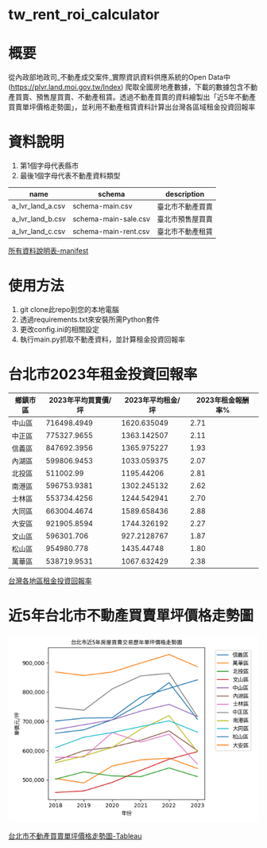 # tw_rent_roi_calculator

# 概要
從內政部地政司_不動產成交案件_實際資訊資料供應系統的Open Data中 (https://plvr.land.moi.gov.tw/Index) 爬取全國房地產數據，下載的數據包含不動產買賣、預售屋買賣、不動產租賃。透過不動產買賣的資料繪製出「近5年不動產買賣單坪價格走勢圖」，並利用不動產租賃資料計算出台灣各區域租金投資回報率

# 資料說明
1. 第1個字母代表縣市
2. 最後1個字母代表不動產資料類型

name|schema|description
-|-|-
a_lvr_land_a.csv|schema-main.csv|臺北市不動產買賣
a_lvr_land_b.csv|schema-main-sale.csv|臺北市預售屋買賣
a_lvr_land_c.csv|schema-main-rent.csv|臺北市不動產租賃

[所有資料說明表-manifest](https://docs.google.com/spreadsheets/d/1qSuhjntSfDnmu9lnagC09AbsrHQ8Q0qDM3eVSb07LVw/edit#gid=609529863)

# 使用方法
1. git clone此repo到您的本地電腦
2. 透過requirements.txt來安裝所需Python套件
3. 更改config.ini的相關設定
5. 執行main.py抓取不動產資料，並計算租金投資回報率

# 台北市2023年租金投資回報率
鄉鎮市區|2023年平均買賣價/坪|2023年平均租金/坪|2023年租金報酬率%
-|-|-|-
中山區|716498.4949|1620.635049|2.71
中正區|775327.9655|1363.142507|2.11
信義區|847692.3956|1365.975227|1.93
內湖區|599806.9453|1033.059375|2.07
北投區|511002.99|1195.44206|2.81
南港區|596753.9381|1302.245132|2.62
士林區|553734.4256|1244.542941|2.70
大同區|663004.4674|1589.658436|2.88
大安區|921905.8594|1744.326192|2.27
文山區|596301.706|927.2128767|1.87
松山區|954980.778|1435.44748|1.80
萬華區|538719.9531|1067.632429|2.38

[台灣各地區租金投資回報率](https://docs.google.com/spreadsheets/d/1qSuhjntSfDnmu9lnagC09AbsrHQ8Q0qDM3eVSb07LVw/edit#gid=609529863)

# 近5年台北市不動產買賣單坪價格走勢圖
![台北市不動產買賣單坪價格走勢圖檔](static/charts/台北市_房屋買賣交易_plt_chart.png)

[台北市不動產買賣單坪價格走勢圖-Tableau](https://public.tableau.com/views/taipei_real_estate_price/5?:language=zh-TW&publish=yes&:display_count=n&:origin=viz_share_link)
